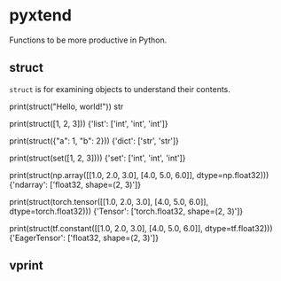 # pyxtend

Functions to be more productive in Python.

## struct

`struct` is for examining objects to understand their contents.

print(struct("Hello, world!"))
str

print(struct([1, 2, 3]))
{'list': ['int', 'int', 'int']}

print(struct({"a": 1, "b": 2}))
{'dict': ['str', 'str']}

print(struct(set([1, 2, 3])))
{'set': ['int', 'int', 'int']}

print(struct(np.array([[1.0, 2.0, 3.0], [4.0, 5.0, 6.0]], dtype=np.float32)))
{'ndarray': ['float32, shape=(2, 3)']}

print(struct(torch.tensor([[1.0, 2.0, 3.0], [4.0, 5.0, 6.0]], dtype=torch.float32)))
{'Tensor': ['torch.float32, shape=(2, 3)']}

print(struct(tf.constant([[1.0, 2.0, 3.0], [4.0, 5.0, 6.0]], dtype=tf.float32)))
{'EagerTensor': ['float32, shape=(2, 3)']}


## vprint
